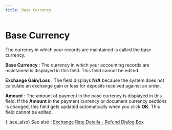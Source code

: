 ```yaml
---
title: Base Currency
---
```


# Base Currency


The currency in which your records are maintained is called the base  currency.


**Base Currency**
: The currency in which your accounting records are  maintained is displayed in this field. This field cannot be edited.


**Exchange Gain/Loss**
: The field displays **N/A**  because the system does not calculate an exchange gain or loss for deposits  received against an order.


**Amount**
: The amount of payment in the base currency is displayed  in this field. If the **Amount** in  the payment currency or document currency sections is changed, this field  gets updated automatically when you click **OK**.  This field cannot be edited.


{:.see_also}
See also
: [Exchange  Rate Details - Refund Dialog Box]({{site.sp_baseurl}}/misc/exchange_rate_details_payment_dialog_cm.html)
